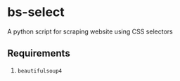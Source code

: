 # bs-select

A python script for scraping website using CSS selectors

## Requirements

1. `beautifulsoup4`
